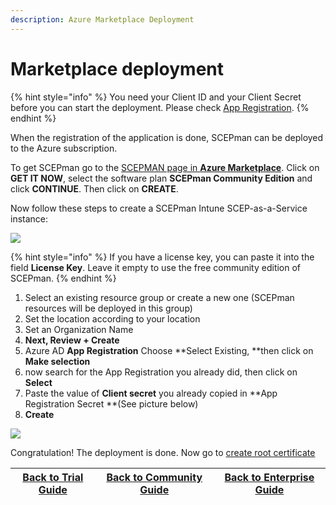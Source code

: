 ```yaml
---
description: Azure Marketplace Deployment
---
```


# Marketplace deployment

{% hint style="info" %}
You need your Client ID and your Client Secret before you can start the deployment. Please check [App Registration](../azure-app-registration.md).
{% endhint %}

When the registration of the application is done, SCEPman can be deployed to the Azure subscription.

To get SCEPman go to the [SCEPMAN page in **Azure Marketplace**](https://azuremarketplace.microsoft.com/en-us/marketplace/apps/glueckkanja-gabag.scepman?tab=Overview). Click on **GET IT NOW**, select the software plan **SCEPman Community Edition** and click **CONTINUE**. Then click on **CREATE**.

Now follow these steps to create a SCEPman Intune SCEP-as-a-Service instance:

![](<../../.gitbook/assets/2021-10-11 13\_49\_06-Create SCEPman \_ Intune SCEP-as-a-Service - Microsoft Azure and 11 more pages - .png>)

{% hint style="info" %}
If you have a license key, you can paste it into the field **License Key**. Leave it empty to use the free community edition of SCEPman.
{% endhint %}

1. Select an existing resource group or create a new one (SCEPman resources will be deployed in this group)
2. Set the location according to your location
3. Set an Organization Name
4. **Next, Review + Create**
5. Azure AD **App Registration** Choose **Select Existing, **then click on **Make selection**
6. now search for the App Registration you already did, then click on **Select**
7. Paste the value of **Client secret** you already copied in **App Registration Secret **(See picture below)
8. **Create**

![](<../../.gitbook/assets/2021-10-11 14\_25\_40-Create SCEPman \_ Intune SCEP-as-a-Service - Microsoft Azure and 13 more pages - .png>)

Congratulation! The deployment is done. Now go to [create root certificate](../first-run-root-cert.md)

| [Back to Trial Guide](../../scepman-deployment/trial-guide.md#step-2-deploy-scepman-base-services) | [Back to Community Guide](../../scepman-deployment/community-guide.md#step-2-deploy-scepman-base-services) | [Back to Enterprise Guide](../../scepman-deployment/enterprise-guide.md#step-1-azure-app-registration) |
| -------------------------------------------------------------------------------------------------- | ---------------------------------------------------------------------------------------------------------- | ------------------------------------------------------------------------------------------------------ |
